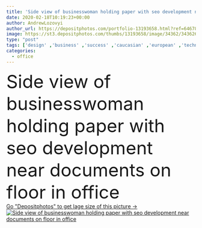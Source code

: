 ```yaml
---
title: 'Side view of businesswoman holding paper with seo development near documents on floor in office'
date: 2020-02-18T10:19:23+00:00
author: AndrewLozovyi
author_url: https://depositphotos.com/portfolio-13193658.html?ref=64678756
image: https://st3.depositphotos.com/thumbs/13193658/image/34362/343626080/api_thumb_450.jpg?forcejpeg=true
type: "post"
tags: ['design' ,'business' ,'success' ,'caucasian' ,'european' ,'technology' ,'traffic' ,'corporate' ,'office' ,'promotion' ,'hold' ,'woman' ,'communication' ,'digital' ,'manager' ,'network' ,'data' ,'development' ,'work' ,'internet' ,'information' ,'indoors' ,'web' ,'floor' ,'strategy' ,'profile' ,'profession' ,'marketing' ,'media' ,'social' ,'research' ,'workspace' ,'analysis' ,'management' ,'businesswoman' ,'documents' ,'papers' ,'content' ,'analytics' ,'seo' ,'side view' ,'professional occupation' ,'one person' ,'formal wear' ,'Search engine optimization' ,'cabinet drawer' ,'paper folders' ]
categories: 
  - office
---
```

<div aling="center">
            <font size="60"> Side view of businesswoman holding paper with seo development near documents on floor in office</font>   
</div>
<div>
    <a href='https://st3.depositphotos.com/thumbs/13193658/image/34362/343626080/api_thumb_450.jpg?forcejpeg=true?ref=64678756' target=_blank > Go "Depositphotos" to get lage size of this picture ->
        <img href='https://st3.depositphotos.com/thumbs/13193658/image/34362/343626080/api_thumb_450.jpg?forcejpeg=true?ref=64678756' src='https://st3.depositphotos.com/13193658/34362/i/950/depositphotos_343626080-stock-photo-side-view-businesswoman-holding-paper.jpg?forcejpeg=true' alt='Side view of businesswoman holding paper with seo development near documents on floor in office' >
    </a>
</div>
